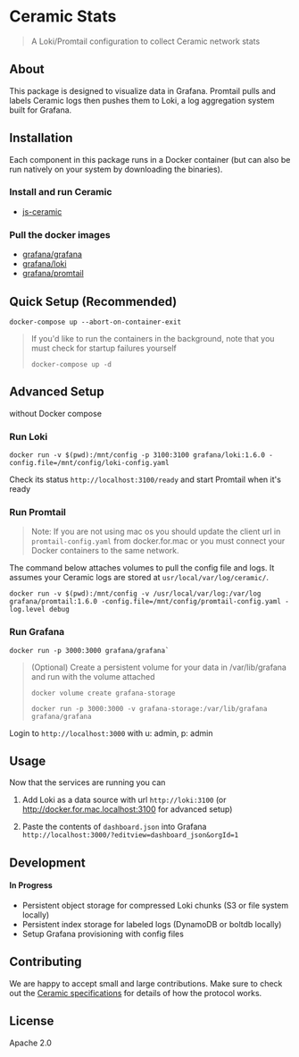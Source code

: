 # Ceramic Stats

> A Loki/Promtail configuration to collect Ceramic network stats

## About

This package is designed to visualize data in Grafana. Promtail pulls and labels Ceramic logs then pushes them to Loki, a log aggregation system built for Grafana.

## Installation

Each component in this package runs in a Docker container (but can also be run natively on your system by downloading the binaries).

### Install and run Ceramic
- [js-ceramic](https://github.com/ceramicnetwork/js-ceramic)

### Pull the docker images

- [grafana/grafana](https://grafana.com/docs/grafana/latest/installation/docker/)
- [grafana/loki](https://grafana.com/docs/loki/latest/installation/docker/)
- [grafana/promtail](https://grafana.com/docs/loki/latest/clients/promtail/installation/)

## Quick Setup (Recommended)

```
docker-compose up --abort-on-container-exit
```

> If you'd like to run the containers in the background, note that you must check for startup failures yourself
> ```
> docker-compose up -d
> ```

## Advanced Setup
without Docker compose

### Run Loki

```
docker run -v $(pwd):/mnt/config -p 3100:3100 grafana/loki:1.6.0 -config.file=/mnt/config/loki-config.yaml
```

Check its status `http://localhost:3100/ready` and start Promtail when it's ready

### Run Promtail

> Note: If you are not using mac os you should update the client url in `promtail-config.yaml` from docker.for.mac or you must connect your Docker containers to the same network.

The command below attaches volumes to pull the config file and logs. It assumes your Ceramic logs are stored at `usr/local/var/log/ceramic/`.

```
docker run -v $(pwd):/mnt/config -v /usr/local/var/log:/var/log grafana/promtail:1.6.0 -config.file=/mnt/config/promtail-config.yaml -log.level debug
```

### Run Grafana

```
docker run -p 3000:3000 grafana/grafana`
```

> (Optional)
> Create a persistent volume for your data in /var/lib/grafana and run with the volume attached
>
> `docker volume create grafana-storage`
>
> `docker run -p 3000:3000 -v grafana-storage:/var/lib/grafana grafana/grafana`

Login to `http://localhost:3000` with u: admin, p: admin


## Usage

Now that the services are running you can

1. Add Loki as a data source with url `http://loki:3100` (or http://docker.for.mac.localhost:3100 for advanced setup)

2. Paste the contents of `dashboard.json` into Grafana `http://localhost:3000/?editview=dashboard_json&orgId=1`

## Development

#### In Progress

- Persistent object storage for compressed Loki chunks (S3 or file system locally)
- Persistent index storage for labeled logs (DynamoDB or boltdb locally)
- Setup Grafana provisioning with config files 

## Contributing
We are happy to accept small and large contributions. Make sure to check out the [Ceramic specifications](https://github.com/ceramicnetwork/specs) for details of how the protocol works.

## License

Apache 2.0

